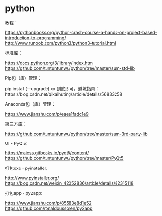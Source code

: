 # python

教程：

<https://pythonbooks.org/python-crash-course-a-hands-on-project-based-introduction-to-programming/>  
<http://www.runoob.com/python3/python3-tutorial.html>

标准库：

<https://docs.python.org/3/library/index.html>  
<https://github.com/tuntuntunwu/python/tree/master/sum-std-lib>

Pip包（库）管理：

pip install (--upgrade) xx 到底即可，避坑指南：  
<https://blog.csdn.net/qikaihuting/article/details/56833258>

Anaconda包（库）管理：

<https://www.jianshu.com/p/eaee1fadc1e9>

第三方库：

<https://github.com/tuntuntunwu/python/tree/master/sum-3rd-party-lib>

UI - PyQt5:

<https://maicss.gitbooks.io/pyqt5/content/>  
<https://github.com/tuntuntunwu/python/tree/master/PyQt5>

打包exe - pyinstaller:

<http://www.pyinstaller.org/>  
<https://blog.csdn.net/weixin_42052836/article/details/82315118>

打包app - py2app:

<https://www.jianshu.com/p/85583e8d1e52>  
<https://github.com/ronaldoussoren/py2app>


